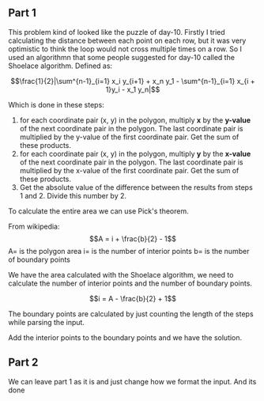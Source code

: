 ## Part 1

This problem kind of looked like the puzzle of day-10. Firstly I tried calculating the distance between each point on each row, but it was very optimistic to think the loop would not cross multiple times on a row. So I used an algorithmn that some people suggested for day-10 called the Shoelace algorithm. Defined as:

$$\frac{1}{2}|\sum^{n-1}_{i=1} x_i y_{i+1} + x_n y_1 - \sum^{n-1}_{i=1} x_{i + 1}y_i - x_1 y_n|$$

Which is done in these steps:

1. for each coordinate pair (x, y) in the polygon, multiply **x** by the **y-value** of the next coordinate pair in the polygon. The last coordinate pair is multiplied by the y-value of the first coordinate pair. Get the sum of these products.
2. for each coordinate pair (x, y) in the polygon, multiply **y** by the **x-value** of the next coordinate pair in the polygon. The last coordinate pair is multiplied by the x-value of the first coordinate pair. Get the sum of these products.
3. Get the absolute value of the difference between the results from steps 1 and 2. Divide this number by 2.

To calculate the entire area we can use Pick's theorem.

From wikipedia:
$$A = i + \frac{b}{2} - 1$$
A= is the polygon area
i= is the number of interior points
b= is the number of boundary points

We have the area calculated with the Shoelace algorithm, we need to calculate the number of interior points and the number of boundary points.

$$i = A - \frac{b}{2} + 1$$

The boundary points are calculated by just counting the length of the steps while parsing the input.

Add the interior points to the boundary points and we have the solution.

## Part 2

We can leave part 1 as it is and just change how we format the input. And its done
